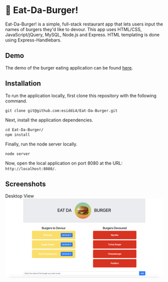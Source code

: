 # :hamburger: Eat-Da-Burger!
Eat-Da-Burger! is a simple, full-stack restaurant app that lets users input the names of burgers they'd like to devour. This app uses HTML/CSS, JavaScript/jQuery, MySQL, Node.js and Express. HTML templating is done using Express-Handlebars.

## Demo

The demo of the burger eating application can be found [here](https://eat-da-burger-es.herokuapp.com/).

## Installation

To run the application locally, first clone this repository with the following command.

	git clone git@github.com:esiddi4/Eat-Da-Burger.git
	
Next, install the application dependencies.

	cd Eat-Da-Burger/
	npm install
	
Finally, run the node server locally.

	node server
	
Now, open the local application on port 8080 at the URL: `http://localhost:8080/`.

## Screenshots
Desktop View
![Full Size](./public/assets/img/app-screenshot.png)